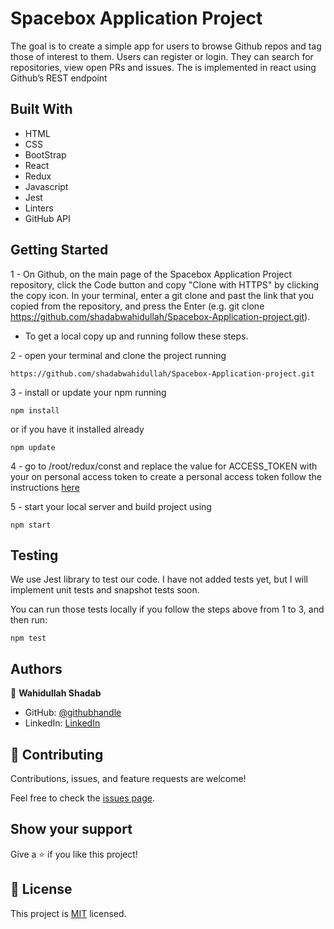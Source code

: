 # Spacebox Application Project

The goal is to create a simple app for users to browse Github repos and tag those of interest to them. Users can register or login. They can search for repositories, view open PRs and issues.
The is implemented in react using Github’s REST endpoint

## Built With

- HTML 
- CSS
- BootStrap
- React
- Redux
- Javascript
- Jest
- Linters
- GitHub API


## Getting Started

1 - On Github, on the main page of the Spacebox Application Project repository, click the Code button and copy "Clone with HTTPS" by clicking the copy icon.
In your terminal, enter a git clone and past the link that you copied from the repository, and press the   Enter
(e.g. git clone https://github.com/shadabwahidullah/Spacebox-Application-project.git).

* To get a local copy up and running follow these steps.

2 - open your terminal and clone the project running 

`https://github.com/shadabwahidullah/Spacebox-Application-project.git`

3 - install or update your npm running

`npm install` 

or if you have it installed already 

`npm update`

4 - go to /root/redux/const and replace the value for ACCESS_TOKEN with your on personal access token to create a personal access token follow the instructions [here](https://docs.github.com/en/authentication/keeping-your-account-and-data-secure/creating-a-personal-access-token)

5 - start your local server and build project using

`npm start`

## Testing

We use Jest library to test our code. I have not added tests yet, but I will implement unit tests and snapshot tests soon.

You can run those tests locally if you follow the steps above from 1 to 3, and then run:

`npm test`

## Authors

👤 **Wahidullah Shadab**

- GitHub: [@githubhandle](https://github.com/shadabwahidullah)
- LinkedIn: [LinkedIn](https://www.linkedin.com/in/wahidullah-shadab-2712031a3)


## 🤝 Contributing

Contributions, issues, and feature requests are welcome!

Feel free to check the [issues page](../../issues/).

## Show your support

Give a ⭐️ if you like this project!


## 📝 License

This project is [MIT](./MIT.md) licensed.
